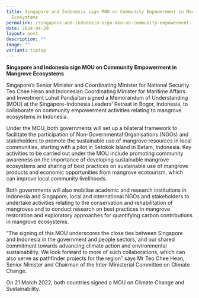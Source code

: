 ```yaml
---
title: Singapore and Indonesia sign MOU on Community Empowerment in Mangrove
  Ecosystems
permalink: /singapore-and-indonesia-sign-mou-on-community-empowerment-in-mangrove-ecosystems/
date: 2024-04-29
layout: post
description: ""
image: ""
variant: tiptap
---
```

<p><strong>Singapore and Indonesia sign MOU on Community Empowerment in Mangrove Ecosystems</strong>
</p>
<p>Singapore’s Senior Minister and Coordinating Minister for National Security
Teo Chee Hean and Indonesian Coordinating Minister for Maritime Affairs
and Investment Luhut Pandjaitan signed a Memorandum of Understanding (MOU)
at the Singapore-Indonesia Leaders’ Retreat in Bogor, Indonesia, to collaborate
on community empowerment activities relating to mangrove ecosystems in
Indonesia.</p>
<p>Under the MOU, both governments will set up a bilateral framework to facilitate
the participation of Non-Governmental Organisations (NGOs) and stakeholders
to promote the sustainable use of mangrove resources in local communities,
starting with a pilot in Setokok Island in Batam, Indonesia. Key activities
to be carried out under the MOU include promoting community awareness on
the importance of developing sustainable mangrove ecosystems and sharing
of best practices on sustainable use of mangrove products and economic
opportunities from mangrove ecotourism, which can improve local community
livelihoods.</p>
<p>Both governments will also mobilise academic and research institutions
in Indonesia and Singapore, local and international NGOs and stakeholders
to undertake activities relating to the conservation and rehabilitation
of mangroves and to conduct research on best practices in mangrove restoration
and exploratory approaches for quantifying carbon contributions in mangrove
ecosystems.</p>
<p>“The signing of this MOU underscores the close ties between Singapore
and Indonesia in the government and people sectors, and our shared commitment
towards advancing climate action and environmental sustainability. We look
forward to more of such collaborations, which can also serve as pathfinder
projects for the region” says Mr Teo Chee Hean, Senior Minister and Chairman
of the Inter-Ministerial Committee on Climate Change.</p>
<p>On 21 March 2022, both countries signed a MOU on Climate Change and Sustainability.</p>
<p>&nbsp;</p>